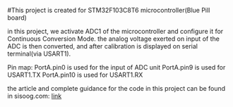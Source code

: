 #This project is created for STM32F103C8T6 microcontroller(Blue Pill board)

in this project, we activate ADC1 of the microcontroller and configure it for Continuous Conversion Mode. the analog voltage exerted on input of the ADC is then converted, and after calibration is displayed on serial terminal(via USART1).

Pin map:
PortA.pin0 is used for the input of ADC unit
PortA.pin9 is used for USART1.TX
PortA.pin10 is used for USART1.RX

the article and complete guidance for the code in this project can be found in sisoog.com: [link](https://sisoog.com/2021/02/%d8%a2%d9%85%d9%88%d8%b2%d8%b4-stm32-%d8%a8%d8%a7-%d8%aa%d9%88%d8%a7%d8%a8%d8%b9-ll-%d9%82%d8%b3%d9%85%d8%aa-%d8%af%d9%87%d9%85-%d9%85%d8%a8%d8%af%d9%84-%d8%a2%d9%86%d8%a7%d9%84%d9%88%da%af-%d8%a8/)


